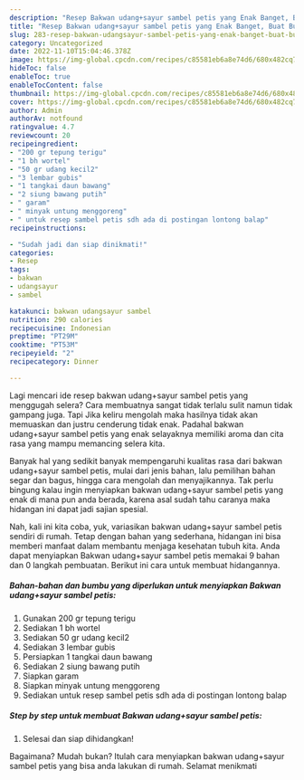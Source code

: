 ```yaml
---
description: "Resep Bakwan udang+sayur sambel petis yang Enak Banget, Buat Buka Puasa}"
title: "Resep Bakwan udang+sayur sambel petis yang Enak Banget, Buat Buka Puasa}"
slug: 283-resep-bakwan-udangsayur-sambel-petis-yang-enak-banget-buat-buka-puasa
category: Uncategorized
date: 2022-11-10T15:04:46.378Z
image: https://img-global.cpcdn.com/recipes/c85581eb6a8e74d6/680x482cq70/bakwan-udangsayur-sambel-petis-foto-resep-utama.jpg
hideToc: false
enableToc: true
enableTocContent: false
thumbnail: https://img-global.cpcdn.com/recipes/c85581eb6a8e74d6/680x482cq70/bakwan-udangsayur-sambel-petis-foto-resep-utama.jpg
cover: https://img-global.cpcdn.com/recipes/c85581eb6a8e74d6/680x482cq70/bakwan-udangsayur-sambel-petis-foto-resep-utama.jpg
author: Admin
authorAv: notfound
ratingvalue: 4.7
reviewcount: 20
recipeingredient:
- "200 gr tepung terigu"
- "1 bh wortel"
- "50 gr udang kecil2"
- "3 lembar gubis"
- "1 tangkai daun bawang"
- "2 siung bawang putih"
- " garam"
- " minyak untung menggoreng"
- " untuk resep sambel petis sdh ada di postingan lontong balap"
recipeinstructions:

- "Sudah jadi dan siap dinikmati!"
categories:
- Resep
tags:
- bakwan
- udangsayur
- sambel

katakunci: bakwan udangsayur sambel 
nutrition: 290 calories
recipecuisine: Indonesian
preptime: "PT29M"
cooktime: "PT53M"
recipeyield: "2"
recipecategory: Dinner

---
```



Lagi mencari ide resep bakwan udang+sayur sambel petis yang menggugah selera? Cara membuatnya sangat tidak terlalu sulit namun tidak gampang juga. Tapi Jika keliru mengolah maka hasilnya tidak akan memuaskan dan justru cenderung tidak enak. Padahal bakwan udang+sayur sambel petis yang enak selayaknya memiliki aroma dan cita rasa yang mampu memancing selera kita.


Banyak hal yang sedikit banyak mempengaruhi kualitas rasa dari bakwan udang+sayur sambel petis, mulai dari jenis bahan, lalu pemilihan bahan segar dan bagus, hingga cara mengolah dan menyajikannya. Tak perlu bingung kalau ingin menyiapkan bakwan udang+sayur sambel petis yang enak di mana pun anda berada, karena asal sudah tahu caranya maka hidangan ini dapat jadi sajian spesial.




Nah, kali ini kita coba, yuk, variasikan bakwan udang+sayur sambel petis sendiri di rumah. Tetap dengan bahan yang sederhana, hidangan ini bisa memberi manfaat dalam membantu menjaga kesehatan tubuh kita. Anda dapat menyiapkan Bakwan udang+sayur sambel petis memakai 9 bahan dan 0 langkah pembuatan. Berikut ini cara untuk membuat hidangannya.

<!--inarticleads1-->

##### Bahan-bahan dan bumbu yang diperlukan untuk menyiapkan Bakwan udang+sayur sambel petis:

1. Gunakan 200 gr tepung terigu
1. Sediakan 1 bh wortel
1. Sediakan 50 gr udang kecil2
1. Sediakan 3 lembar gubis
1. Persiapkan 1 tangkai daun bawang
1. Sediakan 2 siung bawang putih
1. Siapkan  garam
1. Siapkan  minyak untung menggoreng
1. Sediakan  untuk resep sambel petis sdh ada di postingan lontong balap




<!--inarticleads2-->

##### Step by step untuk membuat Bakwan udang+sayur sambel petis:


1. Selesai dan siap dihidangkan!



Bagaimana? Mudah bukan? Itulah cara menyiapkan bakwan udang+sayur sambel petis yang bisa anda lakukan di rumah. Selamat menikmati
